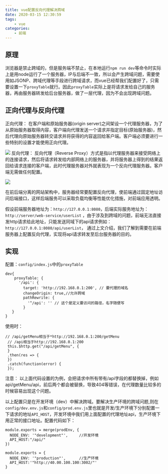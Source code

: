 ```yaml
---
title: vue配置反向代理解决跨域
date: 2020-03-15 12:30:59
tags: 
    - vue
categories: 
    - 前端
---
```

## 原理
浏览器是禁止跨域的，但是服务端不禁止，在本地运行`npm run dev`等命令时实际上是用node运行了一个服务器，IP与后端不一致，所以会产生跨域问题，需要使用如JSONP、跨域代理等手段进行跨域请求，而vue已经帮我们配置好了，只需要设置一下`proxyTable`就行。因此`proxyTable`实际上是将请求发给自己的服务器，再由服务器转发给后台服务器，做了一层代理，因为不会出现跨域问题。

## 正向代理与反向代理
正向代理： 
在客户端和原始服务器(origin server)之间架设一个代理服务器，为了从原始服务器取得内容，客户端向代理发送一个请求并指定目标(原始服务器)，然后代理向原始服务器转交请求并将获得的内容返回给客户端。客户端必须要进行一些特别的设置才能使用正向代理。

![](https://user-gold-cdn.xitu.io/2019/12/28/16f4d151a21d96d8?w=405&h=218&f=jpeg&s=10348)
反向代理：
反向代理（Reverse Proxy）方式是指以代理服务器来接受网络上的连接请求，然后将请求转发给内部网络上的服务器，并将服务器上得到的结果返回给请求连接的客户端，此时代理服务器对外就表现为一个反向代理服务器。客户端无需做任何配置。

![](https://user-gold-cdn.xitu.io/2019/12/28/16f4d159cd179011?w=523&h=271&f=jpeg&s=14059)

在前后端分离的网站架构中，服务器经常要配置反向代理，使前端通过固定地址访问后端接口，这样后端服务可以采取负载均衡等性能优化措施，对前端应用透明。 

假设前端服务器地址为：`http://127.0.0.1:8080`，后端实际服务地址为：`http://server/web-service/userList` ，由于涉及到跨域的问题，前端无法直接发http请求给此地址，只能发送同域下的api请求例如：`http://127.0.0.1:8080/api/userList`， 通过上文介绍，我们了解到需要在前端服务器上配置反向代理，实现将api请求转发至后台服务器的目的。

## 实现
配置：`config/index.js`中的`proxyTable`
```
dev{
	proxyTable: {
      '/api': {
        target: 'http://192.168.0.1:200', // 要代理的域名
        changeOrigin: true,//允许跨域
        pathRewrite: {
          '^/api': '' // 这个是定义要访问的路径，名字随便写
        }
   }
}
```
使用时：
```
// /api/getMenu相当于*http://192.168.0.1:200/getMenu
 // /api相当于http://192.168.0.1:200
 this.$http.get("/api/getMenu", {
 }
 .then(res => {
 })
 .catch(function(error) {
 });
```
注意：
以上面代码设置的为例，会把请求中所有带有/api字段的都替换掉，例如api/getMenu/api，前后两个都会被替换，导致404等错误，在代理数量比较多的时候容易出现这个问题。

以上配置只是在开发环境（dev）中解决跨域。要解决生产环境的跨域问题,则在`config/dev.env.js`和`config/prod.env.js`里也就是开发/生产环境下分别配置一下请求的地址`API_HOST`，开发环境中我们用上面配置的代理地址api，生产环境下用正常的接口地址。配置代码如下：
```
module.exports = merge(prodEnv, {
  NODE_ENV: '"development"',     //开发环境
  API_HOST:"/api/"
})
```

```
module.exports = {
  NODE_ENV: '"production"',      //生产环境
  API_HOST:'"http://40.00.100.100:3002/"'
}
```